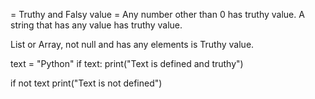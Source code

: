 = Truthy and Falsy value =
Any number other than 0 has truthy value.
A string that has any value has truthy value.

List or Array, not null and has any elements is Truthy value.

text = "Python"
if text:
  print("Text is defined and truthy")

if not text
  print("Text is not defined")
